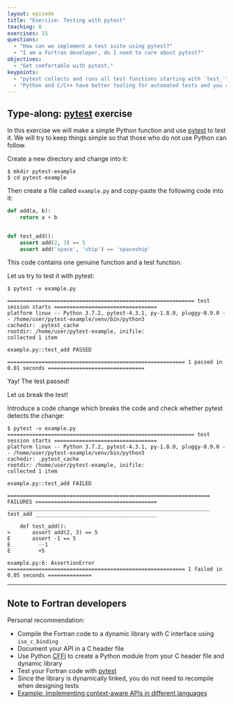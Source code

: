 ```yaml
---
layout: episode
title: "Exercise: Testing with pytest"
teaching: 0
exercises: 15
questions:
  - "How can we implement a test suite using pytest?"
  - "I am a Fortran developer, do I need to care about pytest?"
objectives:
  - "Get comfortable with pytest."
keypoints:
  - "pytest collects and runs all test functions starting with `test_`"
  - "Python and C/C++ have better tooling for automated tests and you can use those also for Fortran projects (via `iso_c_binding`)."
---
```


## Type-along: [pytest](http://doc.pytest.org) exercise

In this exercise we will make a simple Python function and use
[pytest](http://doc.pytest.org) to test it. We will try to
keep things simple so that those who do not use Python can follow.

Create a new directory and change into it:

```shell
$ mkdir pytest-example
$ cd pytest-example
```

Then create a file called `example.py` and copy-paste the following code into it:

```python
def add(a, b):
    return a + b


def test_add():
    assert add(2, 3) == 5
    assert add('space', 'ship') == 'spaceship'
```

This code contains one genuine function and a test function.

Let us try to test it with pytest:

```shell
$ pytest -v example.py

============================================================ test session starts =================================
platform linux -- Python 3.7.2, pytest-4.3.1, py-1.8.0, pluggy-0.9.0 -- /home/user/pytest-example/venv/bin/python3
cachedir: .pytest_cache
rootdir: /home/user/pytest-example, inifile:
collected 1 item

example.py::test_add PASSED

========================================================= 1 passed in 0.01 seconds ===============================
```

Yay! The test passed!

Let us break the test!

Introduce a code change which breaks the code and check
whether pytest detects the change:

```shell
$ pytest -v example.py
============================================================ test session starts =================================
platform linux -- Python 3.7.2, pytest-4.3.1, py-1.8.0, pluggy-0.9.0 -- /home/user/pytest-example/venv/bin/python3
cachedir: .pytest_cache
rootdir: /home/user/pytest-example, inifile:
collected 1 item

example.py::test_add FAILED

================================================================= FAILURES =======================================
_________________________________________________________________ test_add _______________________________________

    def test_add():
>       assert add(2, 3) == 5
E       assert -1 == 5
E         --1
E         +5

example.py:6: AssertionError
========================================================= 1 failed in 0.05 seconds ==============
```

---

## Note to Fortran developers

Personal recommendation:

- Compile the Fortran code to a dynamic library with C interface using `iso_c_binding`
- Document your API in a C header file
- Use Python [CFFI](http://cffi.readthedocs.io) to create a Python module from your C header file and dynamic library
- Test your Fortran code with [pytest](http://doc.pytest.org)
- Since the library is dynamically linked, you do not need to recompile when designing tests
- [Example: Implementing context-aware APIs in different languages](https://github.com/dev-cafe/context-api-example)
